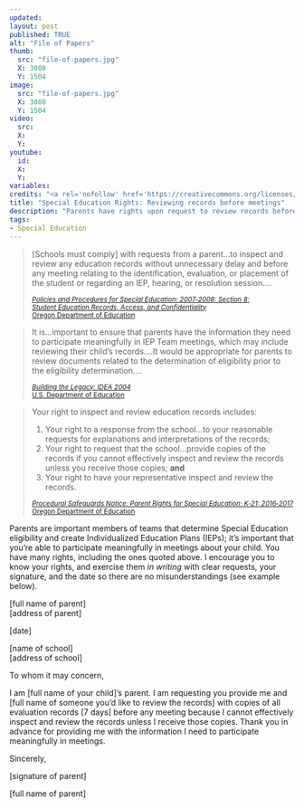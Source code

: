 ```yaml
---
updated:
layout: post
published: TRUE
alt: "File of Papers"
thumb:
  src: "file-of-papers.jpg"
  X: 3008
  Y: 1504
image:
  src: "file-of-papers.jpg"
  X: 3008
  Y: 1504
video:
  src: 
  X: 
  Y: 
youtube:
  id:
  X:
  Y:
variables:
credits: "<a rel='nofollow' href='https://creativecommons.org/licenses/by-sa/2.0/' target='_blank'><svg xmlns='http://www.w3.org/2000/svg' viewBox='5.5 -3.5 64 64' enable-background='new 5.5 -3.5 64 64'><circle fill='#fff' cx='37.785' cy='28.501' r='28.836'/><path d='M37.441-3.5c8.951 0 16.572 3.125 22.857 9.372 3.008 3.009 5.295 6.448 6.857 10.314 1.561 3.867 2.344 7.971 2.344 12.314 0 4.381-.773 8.486-2.314 12.313-1.543 3.828-3.82 7.21-6.828 10.143-3.123 3.085-6.666 5.448-10.629 7.086-3.961 1.638-8.057 2.457-12.285 2.457s-8.276-.808-12.143-2.429c-3.866-1.618-7.333-3.961-10.4-7.027-3.067-3.066-5.4-6.524-7-10.372s-2.4-7.904-2.4-12.171c0-4.229.809-8.295 2.428-12.2 1.619-3.905 3.972-7.4 7.057-10.486 6.095-6.208 13.58-9.314 22.456-9.314zm.116 5.772c-7.314 0-13.467 2.553-18.458 7.657-2.515 2.553-4.448 5.419-5.8 8.6-1.354 3.181-2.029 6.505-2.029 9.972 0 3.429.675 6.734 2.029 9.913 1.353 3.183 3.285 6.021 5.8 8.516 2.514 2.496 5.351 4.399 8.515 5.715 3.161 1.314 6.476 1.971 9.943 1.971 3.428 0 6.75-.665 9.973-1.999 3.219-1.335 6.121-3.257 8.713-5.771 4.99-4.876 7.484-10.99 7.484-18.344 0-3.543-.648-6.895-1.943-10.057-1.293-3.162-3.18-5.98-5.654-8.458-5.146-5.143-11.335-7.715-18.573-7.715zm-.401 20.915l-4.287 2.229c-.458-.951-1.019-1.619-1.685-2-.667-.38-1.286-.571-1.858-.571-2.856 0-4.286 1.885-4.286 5.657 0 1.714.362 3.084 1.085 4.113.724 1.029 1.791 1.544 3.201 1.544 1.867 0 3.181-.915 3.944-2.743l3.942 2c-.838 1.563-2 2.791-3.486 3.686-1.484.896-3.123 1.343-4.914 1.343-2.857 0-5.163-.875-6.915-2.629-1.752-1.752-2.628-4.19-2.628-7.313 0-3.048.886-5.466 2.657-7.257 1.771-1.79 4.009-2.686 6.715-2.686 3.963-.002 6.8 1.541 8.515 4.627zm18.457 0l-4.229 2.229c-.457-.951-1.02-1.619-1.686-2-.668-.38-1.307-.571-1.914-.571-2.857 0-4.287 1.885-4.287 5.657 0 1.714.363 3.084 1.086 4.113.723 1.029 1.789 1.544 3.201 1.544 1.865 0 3.18-.915 3.941-2.743l4 2c-.875 1.563-2.057 2.791-3.541 3.686-1.486.896-3.105 1.343-4.857 1.343-2.896 0-5.209-.875-6.941-2.629-1.736-1.752-2.602-4.19-2.602-7.313 0-3.048.885-5.466 2.658-7.257 1.77-1.79 4.008-2.686 6.713-2.686 3.962-.002 6.783 1.541 8.458 4.627z'/></svg></a> Jodimichelle | <a rel='nofollow' href='https://www.flickr.com/photos/jodimichelle/5882754965/' target='_blank'>Flickr | unendorsed adaptation</a>"
title: "Special Education Rights: Reviewing records before meetings"
description: "Parents have rights upon request to review records before meetings, invite someone else to review the records, and receive explanations and interpretations."
tags:
- Special Education
---
```

<blockquote><div>
<p>[Schools must comply] with requests from a parent&hellip;to inspect and review any education records without unnecessary delay and before any meeting relating to the identification, evaluation, or placement of the student or regarding an IEP, hearing, or resolution session&hellip;.</p>
<div class="citation"><small><a rel="nofollow" href="http://www.ode.state.or.us/policy/federal/idea/policyproced/08recordsfinal.doc" title="Procedural Safeguards Notice: Parent Rights for Special Education: K-21" target="_blank"><cite>Policies&nbsp;and&nbsp;Procedures for&nbsp;Special&nbsp;Education: 2007‑2008: Section&nbsp;8: Student&nbsp;Education&nbsp;Records, Access,&nbsp;and&nbsp;Confidentiality</cite><br>Oregon&nbsp;Department of&nbsp;Education</a></small></div>
</div></blockquote>

<blockquote><div>
<p>It is&hellip;important to ensure that parents have the information they need to participate meaningfully in IEP Team meetings, which may include reviewing their child’s records.&hellip;It would be appropriate for parents to review documents related to the determination of eligibility prior to the eligibility determination&hellip;.</p>
<div class="citation"><small><a rel="nofollow" href="http://idea-b.ed.gov/explore/view/p/,root,regs,preamble2,prepart2,D,1992,.html" title="Building the Legacy: IDEA 2004" target="_blank"><cite>Building&nbsp;the&nbsp;Legacy: IDEA&nbsp;2004</cite><br>U.S. Department of Education</a></small></div>
</div></blockquote>

<blockquote><div>
<p>Your right to inspect and review education records includes:</p>
<ol>
<li>Your right to a response from the school&hellip;to your reasonable requests for explanations and interpretations of the records;</li>
<li>Your right to request that the school&hellip;provide copies of the records if you cannot effectively inspect and review the records unless you receive those copies; <strong class="underline">and</strong></li>
<li>Your right to have your representative inspect and review the records.</li>
</ol>
<div class="citation"><small><a rel="nofollow" href="http://www.ode.state.or.us/wma/pubs/proceduralsafeguards/k21/englishk21.pdf" title="Procedural Safeguards Notice: Parent Rights for Special Education: K-21" target="_blank"><cite>Procedural&nbsp;Safeguards&nbsp;Notice: Parent&nbsp;Rights&nbsp;for&nbsp;Special&nbsp;Education: K‑21:&nbsp;2016‑2017</cite><br>Oregon&nbsp;Department of&nbsp;Education</a></small></div>
</div></blockquote>

<p>Parents are important members of teams that determine Special Education eligibility and create Individualized Education Plans (IEPs); it’s important that you’re able to participate meaningfully in meetings about your child. You have many rights, including the ones quoted above. I encourage you to know your rights, and exercise them <i>in writing</i> with clear requests, your signature, and the date so there are no misunderstandings (see example below).</p>

<section class="paper">
<p>[full name of parent]<br>[address of parent]</p>
<p>[date]</p>
<p>[name of school]<br>[address of school]</p>
<p>To whom it may concern,</p>
<p>I am <span class="blue">[full name of your child]</span>’s parent. I am requesting you provide me and <span class="blue">[full name of someone you’d like to review the records]</span> with copies of all evaluation records <span class="blue">[7 days]</span> before any meeting because I cannot effectively inspect and review the records unless I receive those copies. Thank you in advance for providing me with the information I need to participate meaningfully in meetings.</p>
<p>Sincerely,</p>
<p>[signature of parent]</p>
<p>[full name of parent]</p>
</section>